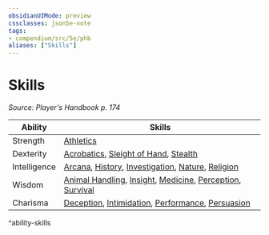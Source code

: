 ```yaml
---
obsidianUIMode: preview
cssclasses: json5e-note
tags:
- compendium/src/5e/phb
aliases: ["Skills"]
---
```

# Skills
*Source: Player's Handbook p. 174* 

| Ability | Skills |
|---------|--------|
| Strength | [Athletics](/3-Mechanics/CLI/rules/skills.md#Athletics) |
| Dexterity | [Acrobatics](/3-Mechanics/CLI/rules/skills.md#Acrobatics), [Sleight of Hand](/3-Mechanics/CLI/rules/skills.md#Sleight%20of%20Hand), [Stealth](/3-Mechanics/CLI/rules/skills.md#Stealth) |
| Intelligence | [Arcana](/3-Mechanics/CLI/rules/skills.md#Arcana), [History](/3-Mechanics/CLI/rules/skills.md#History), [Investigation](/3-Mechanics/CLI/rules/skills.md#Investigation), [Nature](/3-Mechanics/CLI/rules/skills.md#Nature), [Religion](/3-Mechanics/CLI/rules/skills.md#Religion) |
| Wisdom | [Animal Handling](/3-Mechanics/CLI/rules/skills.md#Animal%20Handling), [Insight](/3-Mechanics/CLI/rules/skills.md#Insight), [Medicine](/3-Mechanics/CLI/rules/skills.md#Medicine), [Perception](/3-Mechanics/CLI/rules/skills.md#Perception), [Survival](/3-Mechanics/CLI/rules/skills.md#Survival) |
| Charisma | [Deception](/3-Mechanics/CLI/rules/skills.md#Deception), [Intimidation](/3-Mechanics/CLI/rules/skills.md#Intimidation), [Performance](/3-Mechanics/CLI/rules/skills.md#Performance), [Persuasion](/3-Mechanics/CLI/rules/skills.md#Persuasion) |
^ability-skills